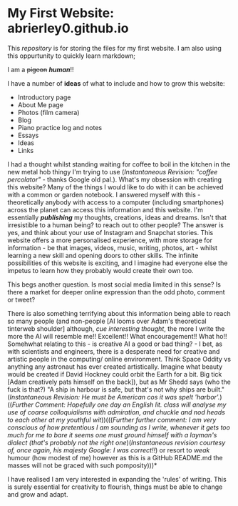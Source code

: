 # My First Website: abrierley0.github.io
This *repository* is for storing the files for my first website.
I am also using this oppurtunity to quickly learn markdown;

I am a ~~pigeon~~ **_human_**!!


I have a number of **ideas** of what to include and how to grow this website:

* Introductory page
* About Me page 
* Photos (film camera)
* Blog
* Piano practice log and notes
* Essays 
* Ideas
* Links

I had a thought whilst standing waiting for coffee to boil in the kitchen in the new metal hob thingy I'm trying to use (*Instantaneous Revision: "coffee percolator"* - thanks Google old pal.). What's my obsession with creating this website? Many of the things I would like to do with it can be achieved with a common or garden notebook. I answered myself with this - theoretically anybody with access to a computer (including smartphones) across the planet can access this information and this website. I'm essentially **_publishing_** my thoughts, creations, ideas and dreams. Isn't that irresistible to a human being? to reach out to other people? The answer is yes, and think about your use of Instagram and Snapchat stories. This website offers a more personalised experience, with more storage for information - be that images, videos, music, writing, photos, art - whilst learning a new skill and opening doors to other skills. The infinite possibilities of this website is exciting, and I imagine had everyone else the impetus to learn how they probably would create their own too.

This begs another question. Is most social media limited in this sense? Is there a market for deeper online expression than the odd photo, comment or tweet?

There is also something terrifying about this information being able to reach so many people (and non-people [AI looms over Adam's theoretical tinterweb shoulder] although, *cue interesting thought*, the more I write the more the AI will resemble me!! Excellent!! What encouragement!! What ho!! Somehwhat relating to this - is creative AI a good or bad thing? - I bet, as with scientists and engineers, there is a desperate need for creative and artistic people in the computing/ online environment. Think Space Oddity vs anything any astronaut has ever created artistically. Imagine what beauty would be created if David Hockney could orbit the Earth for a bit. Big tick [Adam creatively pats himself on the back]), but as Mr Shedd says (who the fuck is that?) "A ship in harbour is safe, but that's not why ships are built." (*Instantaneous Revision: He must be American cos it was spelt 'harbor'.*)((*Further Comment: Hopefully one day an English lit. class will analyse my use of coarse colloquialisms with admiration, and chuckle and nod heads to each other at my youthful wit*))(((*Further further comment: I am very conscious of how pretentious I am sounding as I write, whenever it gets too much for me to bare it seems one must ground himself with a layman's dialect (that's probably not the right one*)(*Instantaneous revision courtesy of, once again, his majesty Google: I was correct!!*) or resort to *weak* humour (how modest of me) however as this is a GitHub README.md the masses will not be graced with such pomposity)))*

I have realised I am very interested in expanding the 'rules' of writing. This is surely essential for creativity to flourish, things must be able to change and grow and adapt.
